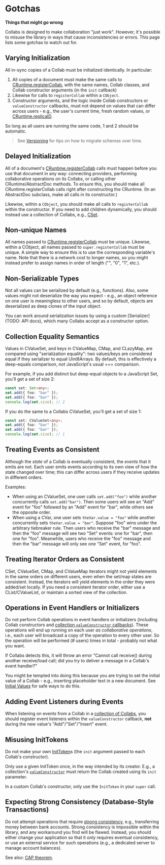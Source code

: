 # Gotchas

**Things that might go wrong**

Collabs is designed to make collaboration "just work". However, it's possible to misuse the library in ways that cause inconsistencies or errors. This page lists some gotchas to watch out for.

## Varying Initialization

All in-sync copies of a Collab must be initialized identically. In particular:

1. All copies of a document must make the same calls to [CRuntime.registerCollab](../api/collabs/classes/CRuntime.html#registerCollab), with the same names, Collab classes, and Collab constructor arguments (in the `init` callback)
2. Likewise for calls to `registerCollab` within a `CObject`.
3. Constructor arguments, and the logic inside Collab constructors or `valueConstructor` callbacks, must not depend on values that can differ across users - e.g., the user's current time, fresh random values, or [CRuntime.replicaID](TODO).

So long as all users are running the same code, 1 and 2 should be automatic.

> See [Versioning](TODO) for tips on how to migrate schemas over time.

## Delayed Initialization

All of a document's [CRuntime.registerCollab](../api/collabs/classes/CRuntime.html#registerCollab) calls must happen before you use that document in any way: connecting providers, performing collaborative operations on its Collabs, or calling other CRuntime/AbstractDoc methods. To ensure this, you should make all CRuntime.registerCollab calls right after constructing the CRuntime. (In an AbstractDoc subclass, make all calls in its constructor.)

Likewise, within a `CObject`, you should make all calls to `registerCollab` within the constructor. If you need to add children dynamically, you should instead use a collection of Collabs, e.g., [CSet](TODO).

## Non-unique Names

All names passed to [CRuntime.registerCollab](../api/collabs/classes/IRuntime.html#registerCollab) must be unique. Likewise, within a CObject, all names passed to `super.registerCollab` must be unique. A simple way to ensure this is to use the corresponding variable's name. Note that there is a network cost to longer names, so you might instead prefer to assign names in order of length ("", "0", "1", etc.).

## Non-Serializable Types

Not all values can be serialized by default (e.g., functions). Also, some values might not deserialize the way you expect - e.g., an object reference on one user is meaningless to other users, and so by default, objects are deserialized as deep clones of the input object.

You can work around serialization issues by using a custom [Serializer](TODO: API docs), which many Collabs accept as a constructor option.

## Collection Equality Semantics

Values in CValueSet, and keys in CValueMap, CMap, and CLazyMap, are compared using "serialization equality": two values/keys are considered equal if they serializer to equal Uint8Arrays. By default, this is effectively a deep-equals comparison, _not_ JavaScript's usual === comparison.

For example, if you add distinct but deep-equal objects to a JavaScript Set, you'll get a set of size 2:

```ts
const set: Set<any>;
set.add({ foo: "bar" });
set.add({ foo: "bar" });
console.log(set.size); // 2
```

If you do the same to a Collabs CValueSet, you'll get a set of size 1:

```ts
const set: CValueSet<any>;
set.add({ foo: "bar" });
set.add({ foo: "bar" });
console.log(set.size); // 1
```

## Treating Events as Consistent

Although the _state_ of a Collab is eventually consistent, the _events_ that it emits are not. Each user emits events according to its own view of how the state changed over time; this can differ across users if they receive updates in different orders.

Examples:

- When using an CValueSet, one user calls `set.add("foo")` while another concurrently calls `set.add("bar")`. Then some users will see an "Add" event for "foo" followed by an "Add" event for "bar", while others see the opposite order.
- When using a CVar, one user sets `theVar.value = "foo"` while another concurrently sets `theVar.value = "bar"`. Suppose "foo" wins under the arbitrary tiebreaker rule. Then users who receive the "bar" message and then the "foo" message will see two "Set" events: one for "bar", then one for "foo". Meanwhile, users who receive the "foo" message and then the "bar" message will only see one "Set" event, for "foo".

## Treating Iterator Orders as Consistent

CSet, CValueSet, CMap, and CValueMap iterators might not yield elements in the same orders on different users, even when the set/map states are consistent. Instead, the iterators will yield elements in the order they were added/set locally. If you need a consistent iterator order, either use a CList/CValueList, or maintain a sorted view of the collection.

## Operations in Event Handlers or Initializers

Do not perform Collab operations in event handlers or initializers (including Collab constructors and [collection `valueConstructor` callbacks](./collections.html#1-valueconstructor)). These operations will end up running on each user _as collaborative operations_, i.e., each user will broadcast a copy of the operation to every other user. So the operation will be performed (# users) times in total - probably not what you want.

If Collabs detects this, it will throw an error "Cannot call receive() during another receive/load call; did you try to deliver a message in a Collab's event handler?"

You might be tempted into doing this because you are trying to set the initial value of a Collab - e.g., inserting placeholder text in a new document. See [Initial Values](../advanced/initial_values.html) for safe ways to do this.

## Adding Event Listeners during Events

When listening on events from a Collab in a [collection of Collabs](./collections.html), you should register event listeners within the `valueConstructor` callback, **not** during the new value's "Add"/"Set"/"Insert" event.

## Misusing InitTokens

Do not make your own [InitToken](TODO)s (the `init` argument passed to each Collab's constructor).

Only use a given InitToken once, in the way intended by its creator. E.g., a collection's [`valueConstructor`](./collections.html#1-valueconstructor) must return the Collab created using its `init` parameter.

In a custom Collab's constructor, only use the `InitToken` in your `super` call.

## Expecting Strong Consistency (Database-Style Transactions)

Do not attempt operations that require [strong consistency](https://en.wikipedia.org/wiki/Strong_consistency), e.g., transferring money between bank accounts. Strong consistency is impossible within the library, and any workaround you find will be flawed. Instead, you should either change your application so that it only requires eventual consistency, or use an external service for such operations (e.g., a dedicated server to manage account balances).

See also: [CAP theorem](https://en.wikipedia.org/wiki/CAP_theorem).
